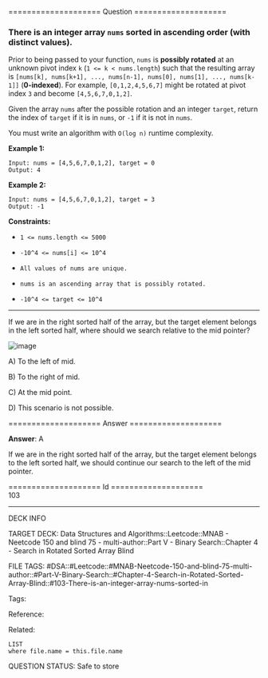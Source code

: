 ==================== Question ====================  

### There is an integer array `nums` sorted in ascending order (with **distinct** values).

Prior to being passed to your function, `nums` is **possibly rotated** at an unknown pivot index `k` (`1 <= k < nums.length`) such that the resulting array is `[nums[k], nums[k+1], ..., nums[n-1], nums[0], nums[1], ..., nums[k-1]]` (**0-indexed**). For example, `[0,1,2,4,5,6,7]` might be rotated at pivot index `3` and become `[4,5,6,7,0,1,2]`.

Given the array `nums` after the possible rotation and an integer `target`, return the index of `target` if it is in `nums`, or `-1` if it is not in `nums`.

You must write an algorithm with `O(log n)` runtime complexity.

**Example 1:**

<!-- codeblock-start -->
<pre><code>Input: nums = [4,5,6,7,0,1,2], target = 0
Output: 4
</code></pre>
<!-- codeblock-end -->

**Example 2:**

<!-- codeblock-start -->
<pre><code>Input: nums = [4,5,6,7,0,1,2], target = 3
Output: -1
</code></pre>
<!-- codeblock-end -->

**Constraints:**

- `1 <= nums.length <= 5000`

- `-10^4 <= nums[i] <= 10^4`

- `All values of nums are unique.`

- `nums is an ascending array that is possibly rotated.`

- `-10^4 <= target <= 10^4`

---

If we are in the right sorted half of the array, but the target element belongs in the left sorted half, where should we search relative to the mid pointer?

![image](https://imagedelivery.net/CLfkmk9Wzy8_9HRyug4EVA/37e384cf-75a6-4148-d389-0beb27f7ee00/public)

A) To the left of mid.

B) To the right of mid.

C) At the mid point.

D) This scenario is not possible.  

==================== Answer ====================  

**Answer**: A

If we are in the right sorted half of the array, but the target element belongs to the left sorted half, we should continue our search to the left of the mid pointer.

==================== Id ====================  
103

---

DECK INFO

TARGET DECK: Data Structures and Algorithms::Leetcode::MNAB - Neetcode 150 and blind 75 - multi-author::Part V - Binary Search::Chapter 4 - Search in Rotated Sorted Array Blind

FILE TAGS: #DSA::#Leetcode::#MNAB-Neetcode-150-and-blind-75-multi-author::#Part-V-Binary-Search::#Chapter-4-Search-in-Rotated-Sorted-Array-Blind::#103-There-is-an-integer-array-nums-sorted-in

Tags:

Reference:

Related:

```dataview
LIST
where file.name = this.file.name
```
QUESTION STATUS: Safe to store
